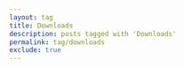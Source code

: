 ```yaml
---
layout: tag
title: Downloads
description: posts tagged with 'Downloads'
permalink: tag/downloads
exclude: true
---
```


